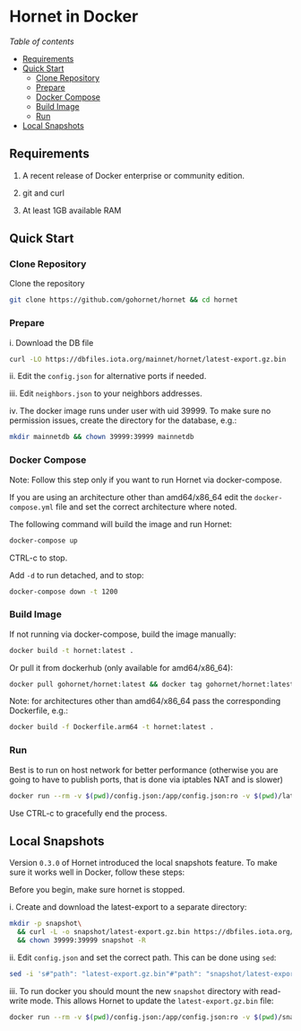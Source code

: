 # Hornet in Docker

*Table of contents*

<!--ts-->
   * [Requirements](#requirements)
   * [Quick Start](#quick-start)
     * [Clone Repository](#clone-repository)
     * [Prepare](#prepare)
     * [Docker Compose](#docker-compose)
     * [Build Image](#build-image)
     * [Run](#run)
   * [Local Snapshots](#local-snapshots)
<!--te-->

## Requirements

1. A recent release of Docker enterprise or community edition.

2. git and curl

3. At least 1GB available RAM

## Quick Start

### Clone Repository
Clone the repository

```sh
git clone https://github.com/gohornet/hornet && cd hornet
```

### Prepare

i. Download the DB file
```sh
curl -LO https://dbfiles.iota.org/mainnet/hornet/latest-export.gz.bin
```

ii. Edit the `config.json` for alternative ports if needed.

iii. Edit `neighbors.json` to your neighbors addresses.

iv. The docker image runs under user with uid 39999. To make sure no permission issues, create the directory for the database, e.g.:
```sh
mkdir mainnetdb && chown 39999:39999 mainnetdb
```
### Docker Compose

Note: Follow this step only if you want to run Hornet via docker-compose.

If you are using an architecture other than amd64/x86_64 edit the `docker-compose.yml` file and set the correct architecture where noted.

The following command will build the image and run Hornet:
```sh
docker-compose up
```
CTRL-c to stop.

Add `-d` to run detached, and to stop:

```sh
docker-compose down -t 1200
```

### Build Image
If not running via docker-compose, build the image manually:

```sh
docker build -t hornet:latest .
```
Or pull it from dockerhub (only available for amd64/x86_64):

```sh
docker pull gohornet/hornet:latest && docker tag gohornet/hornet:latest hornet:latest
```

Note: for architectures other than amd64/x86_64 pass the corresponding Dockerfile, e.g.:
```sh
docker build -f Dockerfile.arm64 -t hornet:latest .
```


### Run

Best is to run on host network for better performance (otherwise you are going to have to publish ports, that is done via iptables NAT and is slower)
```sh
docker run --rm -v $(pwd)/config.json:/app/config.json:ro -v $(pwd)/latest-export.gz.bin:/app/latest-export.gz.bin:ro -v $(pwd)/mainnetdb:/app/mainnetdb --name hornet --net=host hornet:latest
```
Use CTRL-c to gracefully end the process.

## Local Snapshots

Version `0.3.0` of Hornet introduced the local snapshots feature. To make sure it works well in Docker, follow these steps:

Before you begin, make sure hornet is stopped.

i. Create and download the latest-export to a separate directory:
```sh
mkdir -p snapshot\
  && curl -L -o snapshot/latest-export.gz.bin https://dbfiles.iota.org/mainnet/hornet/latest-export.gz.bin\
  && chown 39999:39999 snapshot -R
```

ii. Edit `config.json` and set the correct path. This can be done using `sed`:
```sh
sed -i 's#"path": "latest-export.gz.bin"#"path": "snapshot/latest-export.gz.bin"#' config.json
```

iii. To run docker you should mount the new `snapshot` directory with read-write mode. This allows Hornet to update the `latest-export.gz.bin` file:
```sh
docker run --rm -v $(pwd)/config.json:/app/config.json:ro -v $(pwd)/snapshot:/app/snapshot:rw -v $(pwd)/mainnetdb:/app/mainnetdb --name hornet --net=host hornet:latest
```

